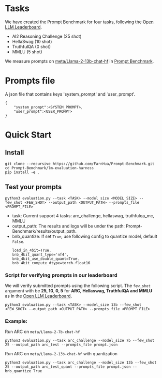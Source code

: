 # Tasks
We have created the Prompt Benchmark for four tasks, following the [Open LLM Leaderboard](https://huggingface.co/spaces/HuggingFaceH4/open_llm_leaderboard). 

* AI2 Reasoning Challenge (25 shot)
* HellaSwag (10 shot)
* TruthfulQA (0 shot)
* MMLU (5 shot)

We measure prompts on [meta/Llama-2-13b-chat-hf](https://huggingface.co/meta-llama/Llama-2-13b-chat-hf) in [Prompt Benchmark]().

# Prompts file
A json file that contains keys 'system_prompt' and 'user_prompt'.
```
{
    "system_prompt":<SYSTEM_PROMPT>,
    "user_prompt":<USER_PROMPT>
}
```

# Quick Start
## Install
```
git clone --recursive https://github.com/FarnHua/Prompt-Benchmark.git
cd Prompt-Benchmark/lm-evaluation-harness
pip install -e .
```
## Test your prompts
```
python3 evaluation.py --task <TASK> --model_size <MODEL_SIZE> --few_shot <FEW_SHOT> --output_path <OUTPUT_PATH> --prompts_file <PROMPT_FILE>
```
* task: Current support 4 tasks: arc_challenge, hellaswag, truthfulqa_mc, MMLU 
* output_path: The results and logs will be under the path: Prompt-Benchmark/results/output_path.
* bnb_quantize: If set ```True```, use following config to quantize model, default ```False```. 
    ```
    load_in_4bit=True,
    bnb_4bit_quant_type='nf4',
    bnb_4bit_use_double_quant=True,
    bnb_4bit_compute_dtype=torch.float16
    ```
### Script for verifying prompts in our leaderboard
We will verify submitted prompts using the following script. The ```few_shot``` argument with be **25, 10, 0, 5** for **ARC, Hellaswag, TruthfulQA and MMLU** as in the [Open LLM Leaderboard](https://huggingface.co/spaces/HuggingFaceH4/open_llm_leaderboard).
```
python3 evaluation.py --task <TASK> --model_size 13b --few_shot <FEW_SHOT> --output_path <OUTPUT_PATH> --prompts_file <PROMPT_FILE>
```
### Example: 
Run ARC on ```meta/Llama-2-7b-chat-hf```
```
python3 evaluation.py --task arc_challenge --model_size 7b --few_shot 25 --output_path arc_test --prompts_file prompt.json
```

Run ARC on ```meta/Llama-2-13b-chat-hf``` with quantization 
```
python3 evaluation.py --task arc_challenge --model_size 13b --few_shot 25 --output_path arc_test_quant --prompts_file prompt.json --bnb_quantize True
```
